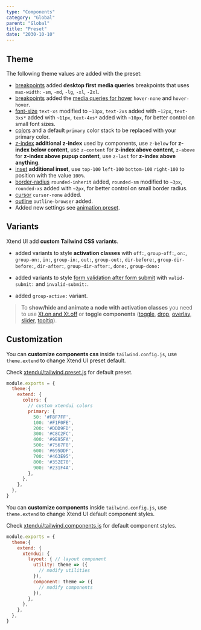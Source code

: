 ```yaml
---
type: "Components"
category: "Global"
parent: "Global"
title: "Preset"
date: "2030-10-10"
---
```


## Theme

The following theme values are added with the preset:

* [breakpoints](https://tailwindcss.com/docs/breakpoints) added **desktop first media queries** breakpoints that uses `max-width`: `-sm`, `-md`, `-lg`, `-xl`, `-2xl`.
* [breakpoints](https://tailwindcss.com/docs/breakpoints) added the [media queries for hover](https://developer.mozilla.org/en-US/docs/Web/CSS/@media/hover) `hover-none` and `hover-hover`.
* [font-size](https://tailwindcss.com/docs/font-size) `text-xs` modified to `~13px`, `text-2xs` added with `~12px`, `text-3xs*` added with `~11px`, `text-4xs*` added with `~10px`, for better control on small font sizes.
* [colors](https://tailwindcss.com/docs/customizing-colors) and a default `primary` color stack to be replaced with your primary color.
* [z-index](https://tailwindcss.com/docs/z-index) **additional z-index** used by components, use `z-below` for **z-index below content**, use `z-content` for **z-index above content**, `z-above` for **z-index above pupup content**, use `z-last` for **z-index above anything**.
* [inset](https://tailwindcss.com/docs/top-right-bottom-left) **additional inset**, use `top-100` `left-100` `bottom-100` `right-100` to position with the value `100%`.
* [border-radius](https://tailwindcss.com/docs/border-radius) `rounded-inherit` added, `rounded-sm` modified to `~3px`, `rounded-xs` added with `~2px`, for better control on small border radius.
* [cursor](https://tailwindcss.com/docs/cursor) `cursor-none` added.
* [outline](https://tailwindcss.com/docs/outline) `outline-browser` added.
* Added new settings see [animation preset](/components/animation/preset).

## Variants

Xtend UI add **custom Tailwind CSS variants**.

- added variants to style **activation classes** with `off:`, `group-off:`, `on:`, `group-on:`, `in:`, `group-in:`, `out:`, `group-out:`, `dir-before:`, `group-dir-before:`, `dir-after:`, `group-dir-after:`, `done:`, `group-done:`

- added variants to style [form validation after form submit](/components/form/addon#validation) with `valid-submit:` and `invalid-submit:`.

- added `group-active:` variant.

> To **show/hide and animate a node with activation classes** you need to use [Xt.on and Xt.off](/components/global/javascript#xt-on-and-xt-off) or **toggle components** ([toggle](/components/toggle), [drop](/components/drop), [overlay](/components/overlay), [slider](/components/slider), [tooltip](/components/tooltip)).

## Customization

You can **customize components css** inside `tailwind.config.js`, use `theme.extend` to change Xtend UI preset default.

Check [xtendui/tailwind.preset.js](https://github.com/xtendui/xtendui/blob/master/tailwind.preset.js) for default preset.

```js
module.exports = {
  theme:{
    extend: {
      colors: {
        // custom xtendui colors
        primary: {
          50: '#F8F7FF',
          100: '#F1F0FE',
          200: '#DDD9FD',
          300: '#C8C2FC',
          400: '#9E95FA',
          500: '#7567F8',
          600: '#695DDF',
          700: '#463E95',
          800: '#352E70',
          900: '#231F4A',
        },
      },
    },
  },
}
```

You can **customize components** inside `tailwind.config.js`, use `theme.extend` to change Xtend UI default component styles.

Check [xtendui/tailwind.components.js](https://github.com/xtendui/xtendui/blob/master/tailwind.components.js) for default component styles.

```js
module.exports = {
  theme:{
    extend: {
      xtendui: {
        layout: { // layout component
          utility: theme => ({
            // modify utilities
          }),
          component: theme => ({
            // modify components
          }),
        },
      },
    },
  },
}
```
